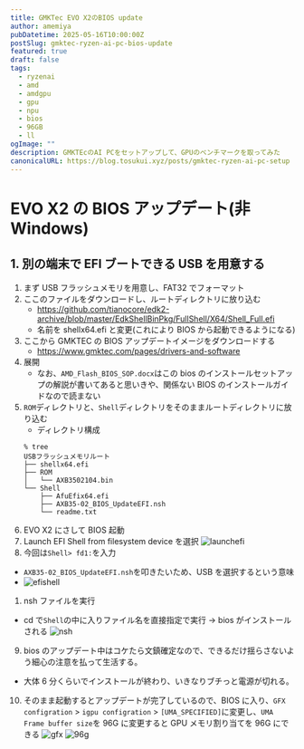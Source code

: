 ```yaml
---
title: GMKTec EVO X2のBIOS update
author: amemiya
pubDatetime: 2025-05-16T10:00:00Z
postSlug: gmktec-ryzen-ai-pc-bios-update
featured: true
draft: false
tags:
  - ryzenai
  - amd
  - amdgpu
  - gpu
  - npu
  - bios
  - 96GB
  - ll
ogImage: ""
description: GMKTEcのAI PCをセットアップして、GPUのベンチマークを取ってみた
canonicalURL: https://blog.tosukui.xyz/posts/gmktec-ryzen-ai-pc-setup
---
```


# EVO X2 の BIOS アップデート(非 Windows)

## 1. 別の端末で EFI ブートできる USB を用意する

1. まず USB フラッシュメモリを用意し、FAT32 でフォーマット
2. ここのファイルをダウンロードし、ルートディレクトリに放り込む
   - https://github.com/tianocore/edk2-archive/blob/master/EdkShellBinPkg/FullShell/X64/Shell_Full.efi
   - 名前を shellx64.efi と変更(これにより BIOS から起動できるようになる)
3. ここから GMKTEC の BIOS アップデートイメージをダウンロードする
   - https://www.gmktec.com/pages/drivers-and-software
4. 展開
   - なお、`AMD_Flash_BIOS_SOP.docx`はこの bios のインストールセットアップの解説が書いてあると思いきや、関係ない BIOS のインストールガイドなので読まない
5. `ROM`ディレクトリと、`Shell`ディレクトリをそのままルートディレクトリに放り込む
   - ディレクトリ構成
   ```
   % tree
   USBフラッシュメモリルート
   ├── shellx64.efi
   ├── ROM
   │   └── AXB3502104.bin
   └── Shell
       ├── AfuEfix64.efi
       ├── AXB35-02_BIOS_UpdateEFI.nsh
       └── readme.txt
   ```
6. EVO X2 にさして BIOS 起動
7. Launch EFI Shell from filesystem device を選択
   ![launchefi](/assets/launch_efi.png)
8. 今回は`Shell> fd1:`を入力

- `AXB35-02_BIOS_UpdateEFI.nsh`を叩きたいため、USB を選択するという意味
- ![efishell](/assets/efishell.png)

1. nsh ファイルを実行

- cd で`Shell`の中に入りファイル名を直接指定で実行 -> bios がインストールされる
  ![nsh](/assets/nsh.png)

9. bios のアップデート中はコケたら文鎮確定なので、できるだけ揺らさないよう細心の注意を払って生活する。

- 大体 6 分くらいでインストールが終わり、いきなりブチっと電源が切れる。

10. そのまま起動するとアップデートが完了しているので、BIOS に入り、`GFX configration` > `igpu configration` > `[UMA_SPECIFIED]`に変更し、`UMA Frame buffer size`を 96G に変更すると GPU メモリ割り当てを 96G にできる
    ![gfx](/assets/gfx.png)
    ![96g](/assets/96g.png)
